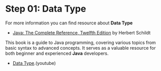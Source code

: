# Step 01: Data Type

For more information you can find resource about **Data Type**

-  [Java: The Complete Reference, Twelfth Edition](https://pages.github.com/f) by Herbert Schildt

This book is a guide to Java programming, covering various topics from basic syntax to advanced concepts. It serves as a valuable resource for both beginner and experienced **Java** developers.


- [Data Type](https://www.youtube.com/watch?v=WQ7mvQFSmYc).(youtube)



